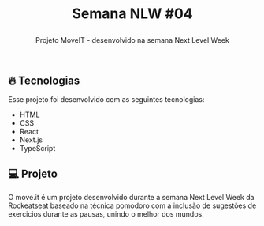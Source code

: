<h1 align="center">
  <p>Semana NLW #04</p>
</h1>

<p align="center">
  Projeto MoveIT - desenvolvido na semana Next Level Week
</p>

<br>

## 🔥 Tecnologias

Esse projeto foi desenvolvido com as seguintes tecnologias:

- HTML
- CSS
- React
- Next.js
- TypeScript

## 💻 Projeto

O move.it é um projeto desenvolvido durante a semana Next Level Week da Rockeatseat baseado na técnica pomodoro com a inclusão de sugestões de exercicios durante as pausas,  unindo o melhor dos mundos.

